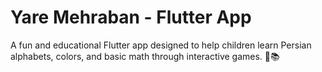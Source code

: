 # Yare Mehraban - Flutter App

A fun and educational Flutter app designed to help children learn Persian alphabets, colors, and basic math through interactive games. 🚀📚
